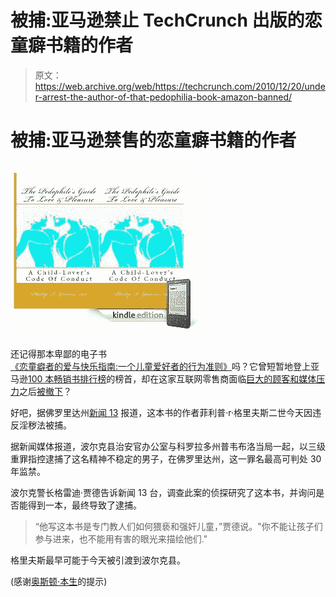 # 被捕:亚马逊禁止 TechCrunch 出版的恋童癖书籍的作者

> 原文：<https://web.archive.org/web/https://techcrunch.com/2010/12/20/under-arrest-the-author-of-that-pedophilia-book-amazon-banned/>

# 被捕:亚马逊禁售的恋童癖书籍的作者

![](img/8c2d8c6cd45a271bb5ef75df6db378bd.png "Screen shot 2010-11-10 at 11.13.44 AM")

还记得那本卑鄙的电子书[《恋童癖者的爱与快乐指南:一个儿童爱好者的行为准则》](https://web.archive.org/web/20230219082542/https://techcrunch.com/2010/11/10/kindle-pedophile-book/)吗？它曾短暂地登上亚马逊[100 本畅销书排行榜](https://web.archive.org/web/20230219082542/https://techcrunch.com/2010/11/10/amazon-fail/)的榜首，却在这家互联网零售商面临[巨大的顾客和媒体压力](https://web.archive.org/web/20230219082542/https://techcrunch.com/2010/11/10/amazon-banning-one-vile-ebook-a-victory-for-what-exactly/)之后[被撤下](https://web.archive.org/web/20230219082542/https://techcrunch.com/2010/11/10/amazon-pedophile/)？

好吧，据佛罗里达州[新闻 13](https://web.archive.org/web/20230219082542/http://www.cfnews13.com/article/news/2010/december/185471/Polk-Sheriff:-Pedophile-author-arrested) 报道，这本书的作者菲利普·r·格里夫斯二世今天因违反淫秽法被捕。

据新闻媒体报道，波尔克县治安官办公室与科罗拉多州普韦布洛当局一起，以三级重罪指控逮捕了这名精神不稳定的男子，在佛罗里达州，这一罪名最高可判处 30 年监禁。

波尔克警长格雷迪·贾德告诉新闻 13 台，调查此案的侦探研究了这本书，并询问是否能得到一本，最终导致了逮捕。

> “他写这本书是专门教人们如何猥亵和强奸儿童，”贾德说。"你不能让孩子们参与进来，也不能用有害的眼光来描绘他们."

格里夫斯最早可能于今天被引渡到波尔克县。

(感谢[奥斯顿·本生](https://web.archive.org/web/20230219082542/http://superconf.net/)的提示)